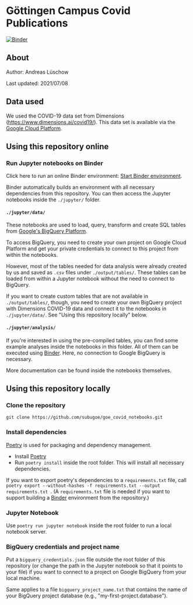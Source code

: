 # Göttingen Campus Covid Publications
[![Binder](https://mybinder.org/badge_logo.svg)](https://mybinder.org/v2/gh/subugoe/goe_covid_notebooks/HEAD)

## About
Author: Andreas Lüschow

Last updated: 2021/07/08


## Data used
We used the COVID-19 data set from Dimensions (https://www.dimensions.ai/covid19/). This data set is available via the [Google Cloud Platform](https://console.cloud.google.com/marketplace/product/digitalscience-public/covid-19-dataset-dimensions).


## Using this repository online

### Run Jupyter notebooks on Binder
Click here to run an online Binder environment: [Start Binder environment](https://mybinder.org/v2/gh/subugoe/goe_covid_notebooks/HEAD).

Binder automatically builds an environment with all necessary dependencies from this repository. You can then access the Jupyter notebooks inside the `./jupyter/` folder.

#### `./jupyter/data/`
These notebooks are used to load, query, transform and create SQL tables from [Google's BigQuery Platform](https://cloud.google.com/bigquery/).

To access BigQuery, you need to create your own project on Google Cloud Platform and get your private credentials to connect to this project from within the notebooks.

However, most of the tables needed for data analysis were already created by us and saved as `.csv` files under `./output/tables/`. These tables can be loaded from within a Jupyter notebook without the need to connect to BigQuery.

If you want to create custom tables that are not available  in `./output/tables/`, though,  you need to create your own BigQuery project with Dimensions COVID-19 data and connect it to the notebooks in `./jupyter/data/`. See "Using this repository locally" below.


#### `./jupyter/analysis/`
If you're interested in using the pre-compiled tables, you can find some example analyses inside the notebooks in this folder. All of them can be executed using [Binder](https://mybinder.org/v2/gh/subugoe/goe_covid_notebooks/HEAD). Here, no connection to  Google BigQuery is necessary.


More documentation can be found inside the notebooks themselves.

## Using this repository locally

### Clone the repository
`git clone https://github.com/subugoe/goe_covid_notebooks.git`

### Install dependencies
[Poetry](https://python-poetry.org/) is used for packaging and dependency management.
* Install [Poetry](https://python-poetry.org/)
* Run `poetry install` inside the root folder. This will install all necessary dependencies.

If you want to export poetry's dependencies to a `requirements.txt` file, call `poetry export --without-hashes -f requirements.txt --output requirements.txt `. 
(A `requirements.txt` file is needed if you want to support building a [Binder](https://jupyter.org/binder) environment from the repository.)

### Jupyter Notebook
Use `poetry run jupyter notebook` inside the root folder to run a local notebook server.

### BigQuery credentials and project name
Put a `bigquery_credentials.json` file outside the root folder of this repository (or change the path in the Jupyter notebook so that it points to your file) if you want to connect to a project on Google BigQuery from your local machine.

Same applies to a file `bigquery_project_name.txt` that contains the name of your BigQuery project database (e.g., "my-first-project.database").
